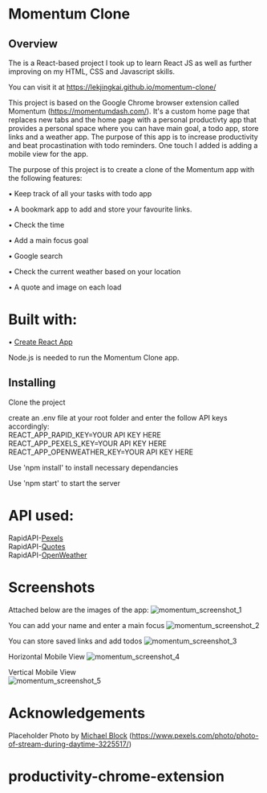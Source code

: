 # Momentum Clone

## Overview

The is a React-based project I took up to learn React JS as well as further improving on my HTML, CSS and Javascript skills.

You can visit it at https://lekjingkai.github.io/momentum-clone/

This project is based on the Google Chrome browser extension called Momentum (https://momentumdash.com/). It's a custom home page that replaces new tabs and the home page with a personal productivty app that provides a personal space where you can have main goal, a todo app, store links and a weather app. The purpose of this app is to increase productivity and beat procastination with todo reminders. One touch I added is adding a mobile view for the app.

The purpose of this project is to create a clone of the Momentum app with the following features:

• Keep track of all your tasks with todo app

• A bookmark app to add and store your favourite links.

• Check the time

• Add a main focus goal

• Google search

• Check the current weather based on your location

• A quote and image on each load

# Built with:
• [Create React App](https://github.com/facebook/create-react-app)

Node.js is needed to run the Momentum Clone app.

## Installing
Clone the project  

create an .env file at your root folder and enter the follow API keys accordingly:  
REACT_APP_RAPID_KEY=YOUR API KEY HERE  
REACT_APP_PEXELS_KEY=YOUR API KEY HERE  
REACT_APP_OPENWEATHER_KEY=YOUR API KEY HERE  
  
Use 'npm install' to install necessary dependancies  
  
Use 'npm start' to start the server  

# API used:
RapidAPI-[Pexels](https://rapidapi.com/community/api/open-weather-map)  
RapidAPI-[Quotes](https://rapidapi.com/martin.svoboda/api/quotes15)  
RapidAPI-[OpenWeather](https://rapidapi.com/pexels-pexels-default/api/Pexels)  

# Screenshots

Attached below are the images of the app:
![momentum_screenshot_1](https://user-images.githubusercontent.com/53485796/119124017-c7686100-ba62-11eb-9902-753db62e345c.png)

You can add your name and enter a main focus 
![momentum_screenshot_2](https://user-images.githubusercontent.com/53485796/119124247-0991a280-ba63-11eb-9c92-a01cb9535e9a.png)

You can store saved links and add todos
![momentum_screenshot_3](https://user-images.githubusercontent.com/53485796/119124254-0b5b6600-ba63-11eb-82ce-a002ad68cbce.png)

Horizontal Mobile View
![momentum_screenshot_4](https://user-images.githubusercontent.com/53485796/119126811-1c59a680-ba66-11eb-9e77-82ded4531f05.png)

Vertical Mobile View  
![momentum_screenshot_5](https://user-images.githubusercontent.com/53485796/119126815-1d8ad380-ba66-11eb-8fce-c9c0e476424f.png)

# Acknowledgements
Placeholder Photo by [Michael Block](https://www.pexels.com/@michael-block-1691617) (https://www.pexels.com/photo/photo-of-stream-during-daytime-3225517/)

# productivity-chrome-extension

